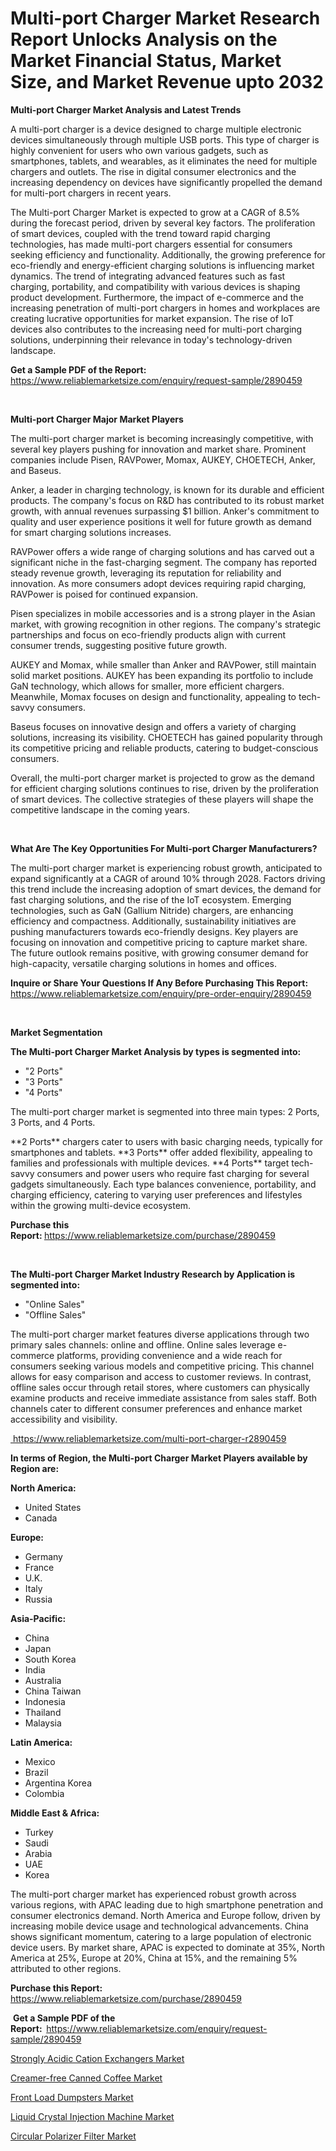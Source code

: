 <p><h1>Multi-port Charger Market Research Report Unlocks Analysis on the Market Financial Status, Market Size, and Market Revenue upto 2032</h1></p><p><strong>Multi-port Charger Market Analysis and Latest Trends</strong></p>
<p><p>A multi-port charger is a device designed to charge multiple electronic devices simultaneously through multiple USB ports. This type of charger is highly convenient for users who own various gadgets, such as smartphones, tablets, and wearables, as it eliminates the need for multiple chargers and outlets. The rise in digital consumer electronics and the increasing dependency on devices have significantly propelled the demand for multi-port chargers in recent years.</p><p>The Multi-port Charger Market is expected to grow at a CAGR of 8.5% during the forecast period, driven by several key factors. The proliferation of smart devices, coupled with the trend toward rapid charging technologies, has made multi-port chargers essential for consumers seeking efficiency and functionality. Additionally, the growing preference for eco-friendly and energy-efficient charging solutions is influencing market dynamics. The trend of integrating advanced features such as fast charging, portability, and compatibility with various devices is shaping product development. Furthermore, the impact of e-commerce and the increasing penetration of multi-port chargers in homes and workplaces are creating lucrative opportunities for market expansion. The rise of IoT devices also contributes to the increasing need for multi-port charging solutions, underpinning their relevance in today's technology-driven landscape.</p></p>
<p><strong>Get a Sample PDF of the Report:&nbsp;</strong> <a href="https://www.reliablemarketsize.com/enquiry/request-sample/2890459?utm_campaign=2041&utm_medium=2&utm_source=Github&utm_content=ia&utm_term=14032025&utm_id=multi-port-charger">https://www.reliablemarketsize.com/enquiry/request-sample/2890459</a></p>
<p>&nbsp;</p>
<p><strong>Multi-port Charger Major Market Players</strong></p>
<p><p>The multi-port charger market is becoming increasingly competitive, with several key players pushing for innovation and market share. Prominent companies include Pisen, RAVPower, Momax, AUKEY, CHOETECH, Anker, and Baseus. </p><p>Anker, a leader in charging technology, is known for its durable and efficient products. The company's focus on R&D has contributed to its robust market growth, with annual revenues surpassing $1 billion. Anker's commitment to quality and user experience positions it well for future growth as demand for smart charging solutions increases.</p><p>RAVPower offers a wide range of charging solutions and has carved out a significant niche in the fast-charging segment. The company has reported steady revenue growth, leveraging its reputation for reliability and innovation. As more consumers adopt devices requiring rapid charging, RAVPower is poised for continued expansion.</p><p>Pisen specializes in mobile accessories and is a strong player in the Asian market, with growing recognition in other regions. The company's strategic partnerships and focus on eco-friendly products align with current consumer trends, suggesting positive future growth.</p><p>AUKEY and Momax, while smaller than Anker and RAVPower, still maintain solid market positions. AUKEY has been expanding its portfolio to include GaN technology, which allows for smaller, more efficient chargers. Meanwhile, Momax focuses on design and functionality, appealing to tech-savvy consumers.</p><p>Baseus focuses on innovative design and offers a variety of charging solutions, increasing its visibility. CHOETECH has gained popularity through its competitive pricing and reliable products, catering to budget-conscious consumers.</p><p>Overall, the multi-port charger market is projected to grow as the demand for efficient charging solutions continues to rise, driven by the proliferation of smart devices. The collective strategies of these players will shape the competitive landscape in the coming years.</p></p>
<p>&nbsp;</p>
<p><strong>What Are The Key Opportunities For Multi-port Charger Manufacturers?</strong></p>
<p><p>The multi-port charger market is experiencing robust growth, anticipated to expand significantly at a CAGR of around 10% through 2028. Factors driving this trend include the increasing adoption of smart devices, the demand for fast charging solutions, and the rise of the IoT ecosystem. Emerging technologies, such as GaN (Gallium Nitride) chargers, are enhancing efficiency and compactness. Additionally, sustainability initiatives are pushing manufacturers towards eco-friendly designs. Key players are focusing on innovation and competitive pricing to capture market share. The future outlook remains positive, with growing consumer demand for high-capacity, versatile charging solutions in homes and offices.</p></p>
<p><strong>Inquire or Share Your Questions If Any Before Purchasing This Report:</strong> <a href="https://www.reliablemarketsize.com/enquiry/pre-order-enquiry/2890459?utm_campaign=2041&utm_medium=2&utm_source=Github&utm_content=ia&utm_term=14032025&utm_id=multi-port-charger">https://www.reliablemarketsize.com/enquiry/pre-order-enquiry/2890459</a></p>
<p>&nbsp;</p>
<p><strong>Market Segmentation</strong></p>
<p><strong>The Multi-port Charger Market Analysis by types is segmented into:</strong></p>
<p><ul><li>"2 Ports"</li><li>"3 Ports"</li><li>"4 Ports"</li></ul></p>
<p><p>The multi-port charger market is segmented into three main types: 2 Ports, 3 Ports, and 4 Ports. </p><p>**2 Ports** chargers cater to users with basic charging needs, typically for smartphones and tablets. **3 Ports** offer added flexibility, appealing to families and professionals with multiple devices. **4 Ports** target tech-savvy consumers and power users who require fast charging for several gadgets simultaneously. Each type balances convenience, portability, and charging efficiency, catering to varying user preferences and lifestyles within the growing multi-device ecosystem.</p></p>
<p><strong>Purchase this Report:&nbsp;</strong><a href="https://www.reliablemarketsize.com/purchase/2890459?utm_campaign=2041&utm_medium=2&utm_source=Github&utm_content=ia&utm_term=14032025&utm_id=multi-port-charger">https://www.reliablemarketsize.com/purchase/2890459</a></p>
<p>&nbsp;</p>
<p><strong>The Multi-port Charger Market Industry Research by Application is segmented into:</strong></p>
<p><ul><li>"Online Sales"</li><li>"Offline Sales"</li></ul></p>
<p><p>The multi-port charger market features diverse applications through two primary sales channels: online and offline. Online sales leverage e-commerce platforms, providing convenience and a wide reach for consumers seeking various models and competitive pricing. This channel allows for easy comparison and access to customer reviews. In contrast, offline sales occur through retail stores, where customers can physically examine products and receive immediate assistance from sales staff. Both channels cater to different consumer preferences and enhance market accessibility and visibility.</p></p>
<p><a href="https://www.reliablemarketsize.com/multi-port-charger-r2890459?utm_campaign=2041&utm_medium=2&utm_source=Github&utm_content=ia&utm_term=14032025&utm_id=multi-port-charger">&nbsp;https://www.reliablemarketsize.com/multi-port-charger-r2890459</a></p>
<p><strong>In terms of Region, the Multi-port Charger Market Players available by Region are:</strong></p>
<p>
    <p> <strong> North America: </strong>
        <ul>
            <li>United States</li>
            <li>Canada</li>
        </ul>
        </p> 
    <p> <strong> Europe: </strong>
        <ul>
            <li>Germany</li>
            <li>France</li>
            <li>U.K.</li>
            <li>Italy</li>
            <li>Russia</li>
        </ul>
        </p> 
    <p> <strong> Asia-Pacific: </strong>
        <ul>
            <li>China</li>
            <li>Japan</li>
            <li>South Korea</li>
            <li>India</li>
            <li>Australia</li>
            <li>China Taiwan</li>
            <li>Indonesia</li>
            <li>Thailand</li>
            <li>Malaysia</li>
        </ul>
        </p> 
    <p> <strong> Latin America: </strong>
        <ul>
            <li>Mexico</li>
            <li>Brazil</li>
            <li>Argentina Korea</li>
            <li>Colombia</li>
        </ul>
        </p> 
    <p> <strong> Middle East & Africa: </strong>
        <ul>
            <li>Turkey</li>
            <li>Saudi</li>
            <li>Arabia</li>
            <li>UAE</li>
            <li>Korea</li>
        </ul>
    </p>
    </p>
<p><p>The multi-port charger market has experienced robust growth across various regions, with APAC leading due to high smartphone penetration and consumer electronics demand. North America and Europe follow, driven by increasing mobile device usage and technological advancements. China shows significant momentum, catering to a large population of electronic device users. By market share, APAC is expected to dominate at 35%, North America at 25%, Europe at 20%, China at 15%, and the remaining 5% attributed to other regions.</p></p>
<p><strong>Purchase this Report: </strong><a href="https://www.reliablemarketsize.com/purchase/2890459?utm_campaign=2041&utm_medium=2&utm_source=Github&utm_content=ia&utm_term=14032025&utm_id=multi-port-charger">https://www.reliablemarketsize.com/purchase/2890459</a></p>
<p>&nbsp;<strong>Get a Sample PDF of the Report:&nbsp;&nbsp;</strong><a href="https://www.reliablemarketsize.com/enquiry/request-sample/2890459?utm_campaign=2041&utm_medium=2&utm_source=Github&utm_content=ia&utm_term=14032025&utm_id=multi-port-charger">https://www.reliablemarketsize.com/enquiry/request-sample/2890459</a></p>
<p><strong></strong></p>
<p><p><a href="https://github.com/landtmman/Market-Research-Report-List-1/blob/main/strongly-acidic-cation-exchangers-market.md?utm_campaign=2041&utm_medium=2&utm_source=Github&utm_content=ia&utm_term=14032025&utm_id=multi-port-charger">Strongly Acidic Cation Exchangers Market</a></p><p><a href="https://github.com/negrocybul4w/Market-Research-Report-List-1/blob/main/creamer-free-canned-coffee-market.md?utm_campaign=2041&utm_medium=2&utm_source=Github&utm_content=ia&utm_term=14032025&utm_id=multi-port-charger">Creamer-free Canned Coffee Market</a></p><p><a href="https://github.com/tigoryemm/Market-Research-Report-List-1/blob/main/front-load-dumpsters-market.md?utm_campaign=2041&utm_medium=2&utm_source=Github&utm_content=ia&utm_term=14032025&utm_id=multi-port-charger">Front Load Dumpsters Market</a></p><p><a href="https://github.com/keehnkaesssi/Market-Research-Report-List-1/blob/main/liquid-crystal-injection-machine-market.md?utm_campaign=2041&utm_medium=2&utm_source=Github&utm_content=ia&utm_term=14032025&utm_id=multi-port-charger">Liquid Crystal Injection Machine Market</a></p><p><a href="https://github.com/djoeamakeh/Market-Research-Report-List-1/blob/main/circular-polarizer-filter-market.md?utm_campaign=2041&utm_medium=2&utm_source=Github&utm_content=ia&utm_term=14032025&utm_id=multi-port-charger">Circular Polarizer Filter Market</a></p></p>
